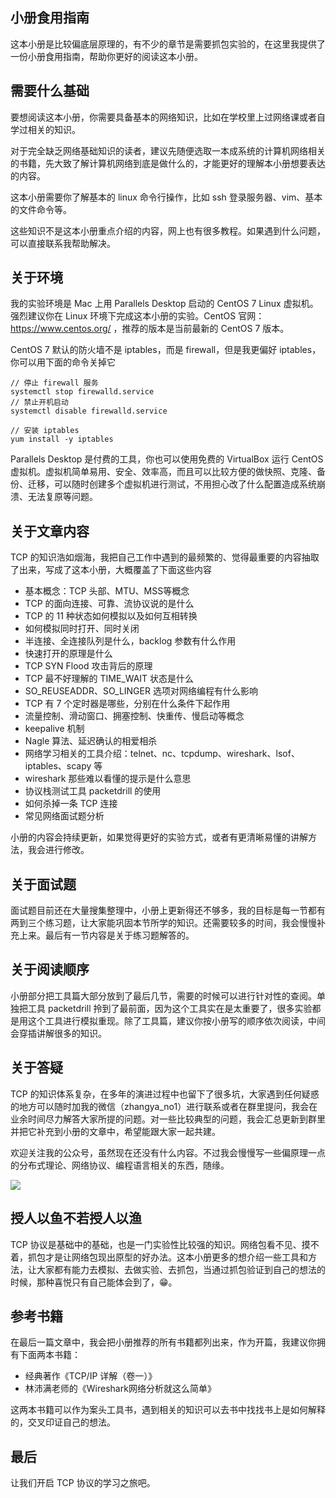 ## 小册食用指南

这本小册是比较偏底层原理的，有不少的章节是需要抓包实验的，在这里我提供了一份小册食用指南，帮助你更好的阅读这本小册。

## 需要什么基础

要想阅读这本小册，你需要具备基本的网络知识，比如在学校里上过网络课或者自学过相关的知识。

对于完全缺乏网络基础知识的读者，建议先随便选取一本成系统的计算机网络相关的书籍，先大致了解计算机网络到底是做什么的，才能更好的理解本小册想要表达的内容。

这本小册需要你了解基本的 linux 命令行操作，比如 ssh 登录服务器、vim、基本的文件命令等。

这些知识不是这本小册重点介绍的内容，网上也有很多教程。如果遇到什么问题，可以直接联系我帮助解决。

## 关于环境

我的实验环境是 Mac 上用 Parallels Desktop 启动的 CentOS 7 Linux 虚拟机。强烈建议你在 Linux 环境下完成这本小册的实验。CentOS 官网：<https://www.centos.org/> ，推荐的版本是当前最新的 CentOS 7 版本。

CentOS 7 默认的防火墙不是 iptables，而是 firewall，但是我更偏好 iptables，你可以用下面的命令关掉它

```
// 停止 firewall 服务
systemctl stop firewalld.service
// 禁止开机启动
systemctl disable firewalld.service

// 安装 iptables
yum install -y iptables 
```

Parallels Desktop 是付费的工具，你也可以使用免费的 VirtualBox 运行 CentOS 虚拟机。虚拟机简单易用、安全、效率高，而且可以比较方便的做快照、克隆、备份、迁移，可以随时创建多个虚拟机进行测试，不用担心改了什么配置造成系统崩溃、无法复原等问题。

## 关于文章内容

TCP 的知识浩如烟海，我把自己工作中遇到的最频繁的、觉得最重要的内容抽取了出来，写成了这本小册，大概覆盖了下面这些内容

* 基本概念：TCP 头部、MTU、MSS等概念
* TCP 的面向连接、可靠、流协议说的是什么
* TCP 的 11 种状态如何模拟以及如何互相转换
* 如何模拟同时打开、同时关闭
* 半连接、全连接队列是什么，backlog 参数有什么作用
* 快速打开的原理是什么
* TCP SYN Flood 攻击背后的原理
* TCP 最不好理解的 TIME\_WAIT 状态是什么
* SO\_REUSEADDR、SO\_LINGER 选项对网络编程有什么影响
* TCP 有 7 个定时器是哪些，分别在什么条件下起作用
* 流量控制、滑动窗口、拥塞控制、快重传、慢启动等概念
* keepalive 机制
* Nagle 算法、延迟确认的相爱相杀
* 网络学习相关的工具介绍：telnet、nc、tcpdump、wireshark、lsof、iptables、scapy 等
* wireshark 那些难以看懂的提示是什么意思
* 协议栈测试工具 packetdrill 的使用
* 如何杀掉一条 TCP 连接
* 常见网络面试题分析

小册的内容会持续更新，如果觉得更好的实验方式，或者有更清晰易懂的讲解方法，我会进行修改。

## 关于面试题

面试题目前还在大量搜集整理中，小册上更新得还不够多，我的目标是每一节都有两到三个练习题，让大家能巩固本节所学的知识。还需要较多的时间，我会慢慢补充上来。最后有一节内容是关于练习题解答的。

## 关于阅读顺序

小册部分把工具篇大部分放到了最后几节，需要的时候可以进行针对性的查阅。单独把工具 packetdrill 拎到了最前面，因为这个工具实在是太重要了，很多实验都是用这个工具进行模拟重现。除了工具篇，建议你按小册写的顺序依次阅读，中间会穿插讲解很多的知识。

## 关于答疑

TCP 的知识体系复杂，在多年的演进过程中也留下了很多坑，大家遇到任何疑惑的地方可以随时加我的微信（zhangya\_no1）进行联系或者在群里提问，我会在业余时间尽力解答大家所提的问题。对一些比较典型的问题，我会汇总更新到群里并把它补充到小册的文章中，希望能跟大家一起共建。

欢迎关注我的公众号，虽然现在还没有什么内容。不过我会慢慢写一些偏原理一点的分布式理论、网络协议、编程语言相关的东西，随缘。

![](https://user-gold-cdn.xitu.io/2019/6/26/16b947a508706ee8?w=600&h=600&f=jpeg&s=101563)

## 授人以鱼不若授人以渔

TCP 协议是基础中的基础，也是一门实验性比较强的知识。网络包看不见、摸不着，抓包才是让网络包现出原型的好办法。这本小册更多的想介绍一些工具和方法，让大家都有能力去模拟、去做实验、去抓包，当通过抓包验证到自己的想法的时候，那种喜悦只有自己能体会到了，😁。

## 参考书籍

在最后一篇文章中，我会把小册推荐的所有书籍都列出来，作为开篇，我建议你拥有下面两本书籍：

* 经典著作《TCP/IP 详解（卷一）》
* 林沛满老师的《Wireshark网络分析就这么简单》

这两本书籍可以作为案头工具书，遇到相关的知识可以去书中找找书上是如何解释的，交叉印证自己的想法。

## 最后

让我们开启 TCP 协议的学习之旅吧。
